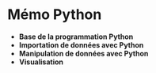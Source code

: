 # Mémo Python

* **Base de la programmation Python**
* **Importation de données avec Python**
* **Manipulation de données avec Python**
* **Visualisation**
